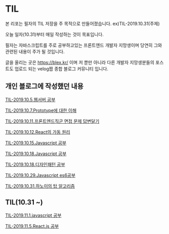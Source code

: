 # TIL

본 리포는 필자의 TIL 저장을 주 목적으로 만들어졌습니다. ex)TIL-2019.10.31(주제)

오늘 일자(10.31)부터 매일 작성하는 것이 목표입니다.

필자는 자바스크립트를 주로 공부하고있는 프론트엔드 개발자 지망생이며 당연히 그와 관련된 내용이 주가 될 것입니다.

글을 올리는 곳은 https://blex.kr/ 이며 저 뿐만 아니라 다른 개발자 지망생분들의 포스트도 업로드 되는 velog짭 종합 블로그 커뮤니티 입니다.

## 개인 블로그에 작성했던 내용


[TIL-2019.10.5.웹서버 공부](https://blex.kr/@yoyounn18/웹-서버-공부)

[TIL-2019.10.7.Prototype에 대한 이해](https://blex.kr/@yoyounn18/javascript-prototype%EC%97%90-%EB%8C%80%ED%95%9C-%EC%9D%B4%ED%95%B4)

[TIL-2019.10.11.프론트엔드직군 면접 문제 답변달기](https://blex.kr/@yoyounn18/%ED%94%84%EB%A1%A0%ED%8A%B8%EC%97%94%EB%93%9C-%EC%A7%81%EA%B5%B0-%EC%9B%B9%EA%B0%9C%EB%B0%9C%EC%9E%90-%EB%A9%B4%EC%A0%91%EC%A7%88%EB%AC%B8-%EB%AA%A8%EC%9D%8C-%EB%8B%B5%EB%B3%80-%EB%8B%AC%EC%95%84%EB%B3%B4%EA%B8%B0)

[TIL-2019.10.12.React의 가동 원리](https://blex.kr/@yoyounn18/react-%EC%86%8C%EA%B0%9C-%EB%B0%8F-%EC%9E%91%EB%8F%99-%EC%9B%90%EB%A6%AC-react%EB%8A%94-%EC%99%9C-%EB%B9%A0%EB%A5%B4%EB%A9%B0-%EA%B0%81%EA%B4%91%EB%B0%9B%EB%8A%94-%EA%B8%B0%EC%88%A0%EC%9D%B8%EA%B0%80)

[TIL-2019.10.15.Javascript 공부](https://blex.kr/@yoyounn18/1015-javascript-%EC%A0%95%EB%A6%AC)

[TIL-2019.10.18.Javascript 공부](https://blex.kr/@yoyounn18/1018javascript-%EC%A0%95%EB%A6%AC)

[TIL-2019.10.18.디자인패턴 공부](https://blex.kr/@yoyounn18/1018javascript-design-pattern%EB%AA%A8%EB%93%88-%EC%8B%B1%EA%B8%80%ED%86%A4-%EC%83%9D%EC%84%B1%EC%9E%90)

[TIL-2019.10.29.Javascript es6공부](https://blex.kr/@yoyounn18/javascript-keycode-%EC%A0%95%EB%A6%AC)

[TIL-2019.10.31.하노이의 탑 알고리즘](https://blex.kr/@yoyounn18/%EC%95%8C%EA%B3%A0%EB%A6%AC%EC%A6%98-%ED%95%98%EB%85%B8%EC%9D%B4%EC%9D%98-%ED%83%91-javascript%EB%A1%9C-%ED%92%80%EC%96%B4%EB%B3%B4%EA%B8%B0)

## TIL(10.31 ~)

[TIL-2019.11.1.javascript 공부](https://blex.kr/@yoyounn18/111javascript-%EA%B3%B5%EB%B6%80)

[TIL-2019.11.5.React.js 공부](https://blex.kr/@yoyounn18/115-react-공부)
